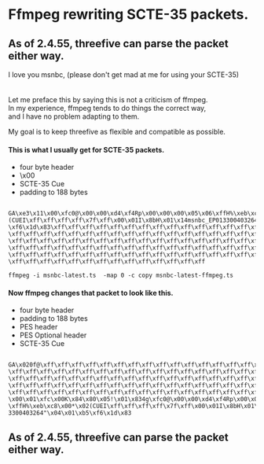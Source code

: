 
# Ffmpeg rewriting SCTE-35 packets.
## As of 2.4.55, threefive can parse the packet either way.

<div> I love you msnbc, (please don't get mad at me for using your SCTE-35) </div>

<br>
<br>
<div> Let me preface this by saying this is not a criticism of ffmpeg.<br>
 In my experience, ffmpeg tends to do things the correct way, <br>
 and I have no problem adapting to them.<br>
 
My goal is to keep threefive as flexible and compatible as possible.<br>
</div>

#### This is what I usually get for SCTE-35 packets. 

* four byte header
* \x00
* SCTE-35 Cue
* padding to 188 bytes  

```
 GA\xe3\x11\x00\xfc0@\x00\x00\xd4\xf4Rp\x00\x00\x00\x05\x06\xffH%\xeb\xc8\x00*\x02
(CUEI\xff\xff\xff\xff\x7f\xff\x00\x01I\x8bH\x01\x14msnbc_EP013300403264"\x04\x01\xb5
\xf6\x1d\x83\xff\xff\xff\xff\xff\xff\xff\xff\xff\xff\xff\xff\xff\xff\xff\xff\xff\xff
\xff\xff\xff\xff\xff\xff\xff\xff\xff\xff\xff\xff\xff\xff\xff\xff\xff\xff\xff\xff\xff
\xff\xff\xff\xff\xff\xff\xff\xff\xff\xff\xff\xff\xff\xff\xff\xff\xff\xff\xff\xff\xff
\xff\xff\xff\xff\xff\xff\xff\xff\xff\xff\xff\xff\xff\xff\xff\xff\xff\xff\xff\xff\xff
\xff\xff\xff\xff\xff\xff\xff\xff\xff\xff\xff\xff\xff\xff\xff\xff\xff\xff\xff\xff\xff
\xff\xff\xff\xff\xff\xff\xff\xff\xff\xff\xff\xff\xff\xff
```


`ffmpeg -i msnbc-latest.ts  -map 0 -c copy msnbc-latest-ffmpeg.ts`

#### Now ffmpeg changes that packet to look like this.

* four byte header
* padding to 188 bytes
* PES header
* PES Optional header
* SCTE-35 Cue
```
 GA\x020f@\xff\xff\xff\xff\xff\xff\xff\xff\xff\xff\xff\xff\xff\xff\xff\xff\xff\xff
\xff\xff\xff\xff\xff\xff\xff\xff\xff\xff\xff\xff\xff\xff\xff\xff\xff\xff\xff\xff\xff
\xff\xff\xff\xff\xff\xff\xff\xff\xff\xff\xff\xff\xff\xff\xff\xff\xff\xff\xff\xff\xff
\xff\xff\xff\xff\xff\xff\xff\xff\xff\xff\xff\xff\xff\xff\xff\xff\xff\xff\xff\xff\xff
\xff\xff\xff\xff\xff\xff\xff\xff\xff\xff\xff\xff\xff\xff\xff\xff\xff\xff\xff\xff\x00
\x00\x01\xfc\x00K\x84\x80\x05!\x01\x834g\xfc0@\x00\x00\xd4\xf4Rp\x00\x00\x00\x05\x06
\xffH%\xeb\xc8\x00*\x02(CUEI\xff\xff\xff\xff\x7f\xff\x00\x01I\x8bH\x01\x14msnbc_EP01
3300403264"\x04\x01\xb5\xf6\x1d\x83
```

## As of 2.4.55, threefive can parse the packet either way.

